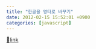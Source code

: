 ```yaml
---
title: "한글을 영타로 바꾸기"
date: 2012-02-15 15:52:01 +0900
categories: [javascript]
---
```





[🔗link](http://www.mins01.com/mh/tech/read/758)